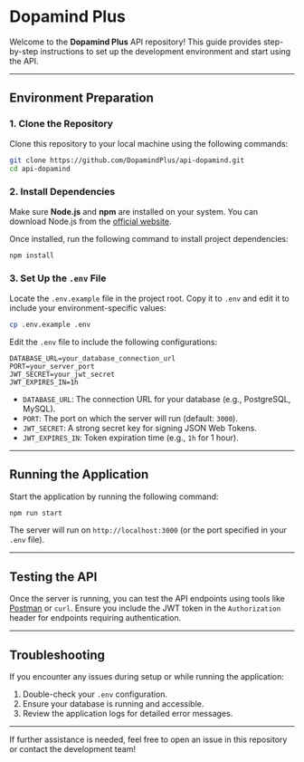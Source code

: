 # Dopamind Plus

Welcome to the **Dopamind Plus** API repository! This guide provides step-by-step instructions to set up the development environment and start using the API.

---

## Environment Preparation

### 1. Clone the Repository
Clone this repository to your local machine using the following commands:

```bash
git clone https://github.com/DopamindPlus/api-dopamind.git
cd api-dopamind
```

### 2. Install Dependencies
Make sure **Node.js** and **npm** are installed on your system. You can download Node.js from the [official website](https://nodejs.org/).

Once installed, run the following command to install project dependencies:

```bash
npm install
```

### 3. Set Up the `.env` File
Locate the `.env.example` file in the project root. Copy it to `.env` and edit it to include your environment-specific values:

```bash
cp .env.example .env
```

Edit the `.env` file to include the following configurations:

```env
DATABASE_URL=your_database_connection_url
PORT=your_server_port
JWT_SECRET=your_jwt_secret
JWT_EXPIRES_IN=1h
```

- `DATABASE_URL`: The connection URL for your database (e.g., PostgreSQL, MySQL).
- `PORT`: The port on which the server will run (default: `3000`).
- `JWT_SECRET`: A strong secret key for signing JSON Web Tokens.
- `JWT_EXPIRES_IN`: Token expiration time (e.g., `1h` for 1 hour).

---

## Running the Application

Start the application by running the following command:

```bash
npm run start
```

The server will run on `http://localhost:3000` (or the port specified in your `.env` file).

---

## Testing the API

Once the server is running, you can test the API endpoints using tools like [Postman](https://www.postman.com/) or `curl`. Ensure you include the JWT token in the `Authorization` header for endpoints requiring authentication.

---

## Troubleshooting

If you encounter any issues during setup or while running the application:

1. Double-check your `.env` configuration.
2. Ensure your database is running and accessible.
3. Review the application logs for detailed error messages.

---

If further assistance is needed, feel free to open an issue in this repository or contact the development team!

